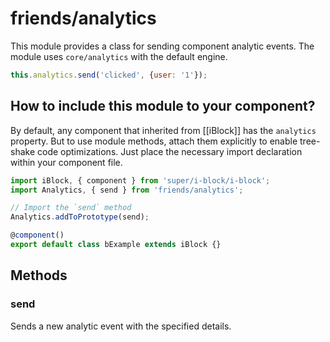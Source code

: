 # friends/analytics

This module provides a class for sending component analytic events.
The module uses `core/analytics` with the default engine.

```js
this.analytics.send('clicked', {user: '1'});
```

## How to include this module to your component?

By default, any component that inherited from [[iBlock]] has the `analytics` property.
But to use module methods, attach them explicitly to enable tree-shake code optimizations.
Just place the necessary import declaration within your component file.

```typescript
import iBlock, { component } from 'super/i-block/i-block';
import Analytics, { send } from 'friends/analytics';

// Import the `send` method
Analytics.addToPrototype(send);

@component()
export default class bExample extends iBlock {}
```

## Methods

### send

Sends a new analytic event with the specified details.
